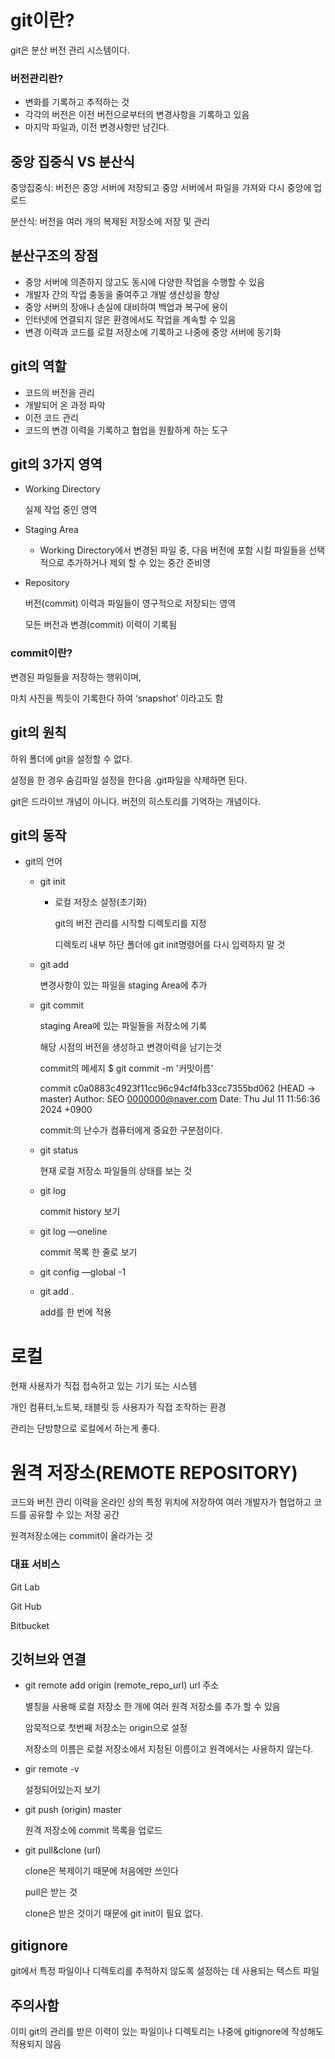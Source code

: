 # git이란?

git은 분산 버전 관리 시스템이다.

### 버전관리란?
- 변화를 기록하고 추적하는 것
- 각각의 버전은 이전 버전으로부터의 변경사항을 기록하고 있음
- 마지막 파일과, 이전 변경사항만 남긴다.
## 중앙 집중식 VS 분산식
중앙집중식: 버전은 중앙 서버에 저장되고 중앙 서버에서 파일을 가져와 다시 중앙에 업로드

분산식: 버전을 여러 개의 복제된 저장소에 저장 및 관리

## 분산구조의 장점
- 중앙 서버에 의존하지 않고도 동시에 다양한 작업을 수행할 수 있음
- 개발자 간의 작업 충동을 줄여주고 개발 생산성을 향상
- 중앙 서버의 장애나 손실에 대비하여 백업과 복구에 용이
- 인터넷에 연결되지 않은 환경에서도 작업을 계속할 수 있음
- 변경 이력과 코드를 로컬 저장소에 기록하고 나중에 중앙 서버에 동기화
## git의 역할

- 코드의 버전을 관리
- 개발되어 온 과정 파악
- 이전 코드 관리
- 코드의 변경 이력을 기록하고 협업을 원활하게 하는 도구

## git의 3가지 영역
- Working Directory
    
    실제 작업 중인 영역
    
- Staging Area
    - Working Directory에서 변경된 파일 중, 다음 버전에 포함 시킬 파일들을 선택적으로 추가하거나 제외 할 수 있는 중간 준비영
- Repository
    
    버전(commit) 이력과 파일들이 영구적으로 저장되는 영역
    
    모든 버전과 변경(commit) 이력이 기록됨
### commit이란?
변경된 파일들을 저장하는 행위이며,

마치 사진을 찍듯이 기록한다 하여 ‘snapshot’ 이라고도 함
## git의 원칙
하위 폴더에 git을 설정할 수 없다.

설정을 한 경우 숨김파일 설정을 한다음 .git파일을 삭제하면 된다.

git은 드라이브 개념이 아니다. 버전의 히스토리를 기억하는 개념이다.

## git의 동작

- git의 언어
    - git init
        - 로컬 저장소 설정(초기화)
            
            git의 버전 관리를 시작할 디렉토리를 지정
            
            디렉토리 내부 하단 폴더에 git init명령어를 다시 입력하지 말 것
            
    - git add
        
        변경사항이 있는 파일을 staging Area에 추가
        
    - git commit
        
         staging Area에 있는 파일들을 저장소에 기록
        
        해당 시점의 버전을 생성하고 변경이력을 남기는것
        
        commit의 메세지 $ git commit -m '커밋이름’
        
        commit c0a0883c4923f11cc96c94cf4fb33cc7355bd062 (HEAD -> master)
        Author: SEO [0000000@naver.com](mailto:0000000@naver.com)
        Date:   Thu Jul 11 11:56:36 2024 +0900
        
        commit:의 난수가 컴퓨터에게 중요한 구분점이다. 
        
    - git status
        
        현재 로컬 저장소 파일들의 상태를 보는 것
        
    - git log
        
        commit history 보기
        
    - git log —oneline
        
        commit 목록 한 줄로 보기
        
    - git config —global -1
    - git add .
        
        add를 한 번에 적용
# 로컬

현재 사용자가 직접 접속하고 있는 기기 또는 시스템

개인 컴퓨터,노트북, 태블릿 등 사용자가 직접 조작하는 환경

관리는 단방향으로 로컬에서 하는게 좋다.

# 원격 저장소(REMOTE REPOSITORY)
코드와 버전 관리 이력을 온라인 상의 특정 위치에 저장하여 여러 개발자가 협업하고 코드를 공유할 수 있는 저장 공간

원격저장소에는 commit이 올라가는 것

### 대표 서비스

Git Lab

Git Hub

Bitbucket

## 깃허브와 연결

- git remote add origin (remote_repo_url) url 주소
    
    별칭을 사용해 로컬 저장소 한 개에 여러 원격 저장소를 추가 할 수 있음
    
    암묵적으로 첫번째 저장소는 origin으로 설정
    
    저장소의 이름은 로컬 저장소에서 지정된 이름이고 원격에서는 사용하지 않는다.
    
- gir remote -v
    
    설정되어있는지 보기
    
- git push (origin) master
    
    원격 저장소에 commit 목록을 업로드
    
- git pull&clone (url)
    
    clone은 복제이기 때문에 처음에만 쓰인다
    
    pull은 받는 것 
    
    clone은 받은 것이기 때문에 git init이 필요 없다.
    

## gitignore

git에서 특정 파일이나 디렉토리를 추적하지 않도록 설정하는 데 사용되는 텍스트 파일

## 주의사함

이미 git의 관리를 받은 이력이 있는 파일이나 디렉토리는 나중에 gitignore에 작성해도 적용되지 않음